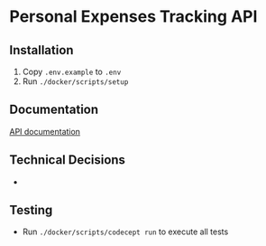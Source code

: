 # Personal Expenses Tracking API

## Installation

1. Copy `.env.example` to `.env`
2. Run `./docker/scripts/setup`

## Documentation
[API documentation](API.md)

## Technical Decisions

-

## Testing

- Run `./docker/scripts/codecept run` to execute all tests
